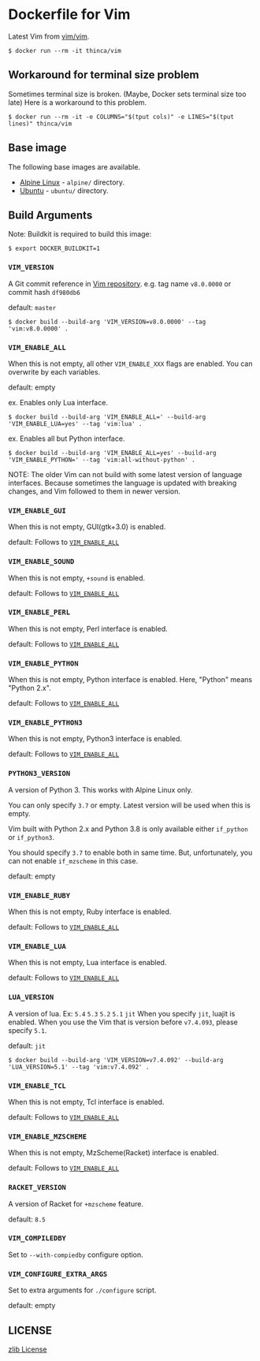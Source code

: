 # Dockerfile for Vim

Latest Vim from [vim/vim](https://github.com/vim/vim).

```
$ docker run --rm -it thinca/vim
```


## Workaround for terminal size problem

Sometimes terminal size is broken.  (Maybe, Docker sets terminal size too late)
Here is a workaround to this problem.

```
$ docker run --rm -it -e COLUMNS="$(tput cols)" -e LINES="$(tput lines)" thinca/vim
```


## Base image

The following base images are available.

- [Alpine Linux](https://hub.docker.com/_/alpine) - `alpine/` directory.
- [Ubuntu](https://hub.docker.com/_/ubuntu) - `ubuntu/` directory.


## Build Arguments

Note: Buildkit is required to build this image:

```shell
$ export DOCKER_BUILDKIT=1
```


### `VIM_VERSION`

A Git commit reference in [Vim repository](https://github.com/vim/vim). e.g. tag name `v8.0.0000` or commit hash `df980db6`

default: `master`

```
$ docker build --build-arg 'VIM_VERSION=v8.0.0000' --tag 'vim:v8.0.0000' .
```


### `VIM_ENABLE_ALL`

When this is not empty, all other `VIM_ENABLE_XXX` flags are enabled.
You can overwrite by each variables.

default: empty


ex. Enables only Lua interface.
```
$ docker build --build-arg 'VIM_ENABLE_ALL=' --build-arg 'VIM_ENABLE_LUA=yes' --tag 'vim:lua' .
```

ex. Enables all but Python interface.
```
$ docker build --build-arg 'VIM_ENABLE_ALL=yes' --build-arg 'VIM_ENABLE_PYTHON=' --tag 'vim:all-without-python' .
```

NOTE: The older Vim can not build with some latest version of language interfaces.
Because sometimes the language is updated with breaking changes, and Vim followed to them in newer version.


### `VIM_ENABLE_GUI`

When this is not empty, GUI(gtk+3.0) is enabled.

default: Follows to [`VIM_ENABLE_ALL`](#vim_enable_all)


### `VIM_ENABLE_SOUND`

When this is not empty, `+sound` is enabled.

default: Follows to [`VIM_ENABLE_ALL`](#vim_enable_all)


### `VIM_ENABLE_PERL`

When this is not empty, Perl interface is enabled.

default: Follows to [`VIM_ENABLE_ALL`](#vim_enable_all)


### `VIM_ENABLE_PYTHON`

When this is not empty, Python interface is enabled.
Here, "Python" means "Python 2.x".

default: Follows to [`VIM_ENABLE_ALL`](#vim_enable_all)


### `VIM_ENABLE_PYTHON3`

When this is not empty, Python3 interface is enabled.

default: Follows to [`VIM_ENABLE_ALL`](#vim_enable_all)


### `PYTHON3_VERSION`

A version of Python 3.  This works with Alpine Linux only.

You can only specify `3.7` or empty.
Latest version will be used when this is empty.

Vim built with Python 2.x and Python 3.8 is only available either `if_python` or `if_python3`.

You should specify `3.7` to enable both in same time.
But, unfortunately, you can not enable `if_mzscheme` in this case.

default: empty


### `VIM_ENABLE_RUBY`

When this is not empty, Ruby interface is enabled.

default: Follows to [`VIM_ENABLE_ALL`](#vim_enable_all)


### `VIM_ENABLE_LUA`

When this is not empty, Lua interface is enabled.

default: Follows to [`VIM_ENABLE_ALL`](#vim_enable_all)


### `LUA_VERSION`

A version of lua.
Ex: `5.4` `5.3` `5.2` `5.1` `jit`
When you specify `jit`, luajit is enabled.
When you use the Vim that is version before `v7.4.093`, please specify `5.1`.

default: `jit`

```
$ docker build --build-arg 'VIM_VERSION=v7.4.092' --build-arg 'LUA_VERSION=5.1' --tag 'vim:v7.4.092' .
```


### `VIM_ENABLE_TCL`

When this is not empty, Tcl interface is enabled.

default: Follows to [`VIM_ENABLE_ALL`](#vim_enable_all)


### `VIM_ENABLE_MZSCHEME`

When this is not empty, MzScheme(Racket) interface is enabled.

default: Follows to [`VIM_ENABLE_ALL`](#vim_enable_all)


### `RACKET_VERSION`

A version of Racket for `+mzscheme` feature.

default: `8.5`


### `VIM_COMPILEDBY`

Set to `--with-compiedby` configure option.


### `VIM_CONFIGURE_EXTRA_ARGS`

Set to extra arguments for `./configure` script.

default: empty


## LICENSE

[zlib License](LICENSE.txt)

